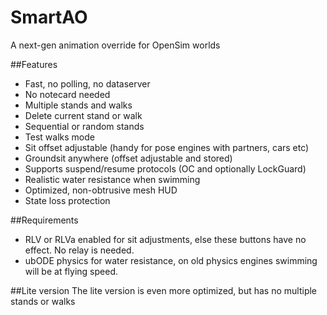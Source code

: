 # SmartAO
A next-gen animation override for OpenSim worlds

##Features
* Fast, no polling, no dataserver
* No notecard needed
* Multiple stands and walks
* Delete current stand or walk
* Sequential or random stands
* Test walks mode
* Sit offset adjustable (handy for pose engines with partners, cars etc)
* Groundsit anywhere (offset adjustable and stored)
* Supports suspend/resume protocols (OC and optionally LockGuard)
* Realistic water resistance when swimming
* Optimized, non-obtrusive mesh HUD
* State loss protection

##Requirements
* RLV or RLVa enabled for sit adjustments, else these buttons have no effect. No relay is needed.
* ubODE physics for water resistance, on old physics engines swimming will be at flying speed.

##Lite version
The lite version is even more optimized, but has no multiple stands or walks
